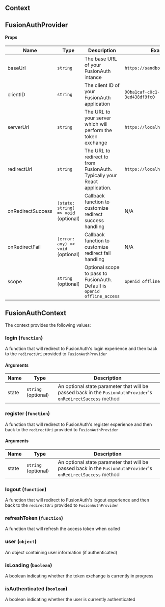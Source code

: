 ## Context

## FusionAuthProvider

#### Props

| Name              | Type                                 | Description                                                               | Example                                |
| ----------------- | ------------------------------------ | ------------------------------------------------------------------------- | -------------------------------------- |
| baseUrl           | `string`                             | The base URL of your FusionAuth intance                                   | `https://sandbox.fusionauth.io`        |
| clientID          | `string`                             | The client ID of your FusionAuth application                              | `90ba1caf-c0c1-b30a-af38-3ed438df9fc0` |
| serverUrl         | `string`                             | The URL to your server which will perform the token exchange              | `https://localhost:9000`               |
| redirectUri       | `string`                             | The URL to redirect to from FusionAuth. Typically your React application. | `https://localhost:3000`               |
| onRedirectSuccess | `(state: string) => void` (optional) | Callback function to customize redirect success handling                  | N/A                                    |
| onRedirectFail    | `(error: any) => void` (optional)    | Callback function to customize redirect fail handling                     | N/A                                    |
| scope             | `string` (optional)                  | Optional scope to pass to FusionAuth. Default is `openid offline_access`  | `openid offline_access`                |

## FusionAuthContext

The context provides the following values:

### login (`function`)

A function that will redirect to FusionAuth's login experience and then back to the `redirectUri` provided to `FusionAuthProvider`

#### Arguments

| Name  | Type                | Description                                                                                                   |
| ----- | ------------------- | ------------------------------------------------------------------------------------------------------------- |
| state | `string` (optional) | An optional state parameter that will be passed back in the `FusionAuthProvider`'s `onRedirectSuccess` method |

### register (`function`)

A function that will redirect to FusionAuth's register experience and then back to the `redirectUri` provided to `FusionAuthProvider`

#### Arguments

| Name  | Type                | Description                                                                                                   |
| ----- | ------------------- | ------------------------------------------------------------------------------------------------------------- |
| state | `string` (optional) | An optional state parameter that will be passed back in the `FusionAuthProvider`'s `onRedirectSuccess` method |

### logout (`function`)

A function that will redirect to FusionAuth's logout experience and then back to the `redirectUri` provided to `FusionAuthProvider`

### refreshToken (`function`)

A function that will refresh the access token when called

### user (`object`)

An object containing user information (if authenticated)

### isLoading (`boolean`)

A boolean indicating whether the token exchange is currently in progress

### isAuthenticated (`boolean`)

A boolean indicating whether the user is currently authenticated
